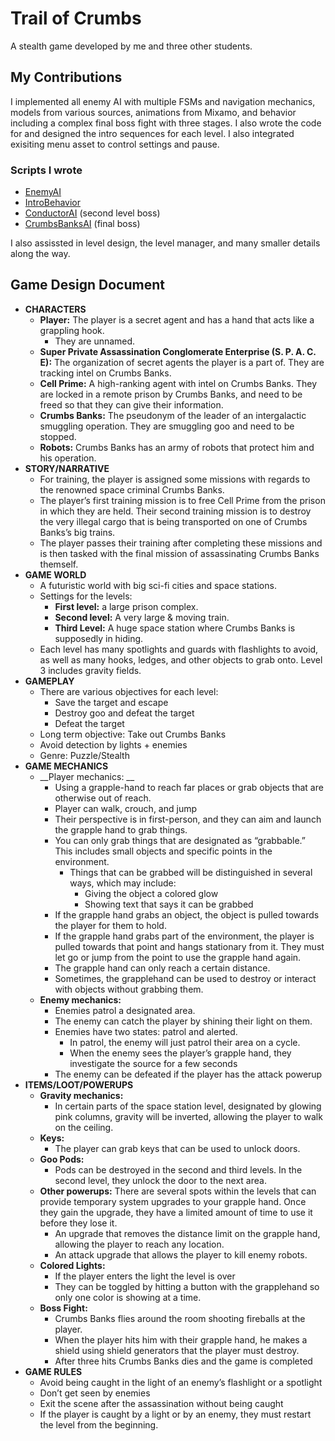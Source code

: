 # Trail of Crumbs

A stealth game developed by me and three other students.

## My Contributions

I implemented all enemy AI with multiple FSMs and navigation mechanics, models from various sources, animations from Mixamo, and behavior including a complex final boss fight with three stages. I also wrote the code for and designed the intro sequences for each level. I also integrated exisiting menu asset to control settings and pause.

### Scripts I wrote

* [EnemyAI](Assets/Scripts/Enemies/EnemyAI.cs)
* [IntroBehavior](Assets/Scripts/Intro/IntroBehavior.cs)
* [ConductorAI](Assets/Scripts/ConductorBehavior.cs) (second level boss)
* [CrumbsBanksAI](Assets/Scripts/CrumbsBanksAI.cs) (final boss)

I also assissted in level design, the level manager, and many smaller details along the way.

## Game Design Document
* __CHARACTERS__
  * __Player:__ The player is a secret agent and has a hand that acts like a grappling hook.
    * They are unnamed.
  * __Super Private Assassination Conglomerate Enterprise (S. P. A. C. E):__ The organization of secret agents the player is a part of. They are tracking intel on Crumbs Banks.
  * __Cell Prime:__ A high-ranking agent with intel on Crumbs Banks. They are locked in a remote prison by Crumbs Banks, and need to be freed so that they can give their information.
  * __Crumbs Banks:__ The pseudonym of the leader of an intergalactic smuggling operation. They are smuggling goo and need to be stopped.
  * __Robots:__ Crumbs Banks has an army of robots that protect him and his operation.
* __STORY/NARRATIVE__
  * For training, the player is assigned some missions with regards to the renowned space criminal Crumbs Banks. 
  * The player’s first training mission is to free Cell Prime from the prison in which they are held. Their second training mission is to destroy the very illegal cargo that is being transported on one of Crumbs Banks’s big trains. 
  * The player passes their training after completing these missions and is then tasked with the final mission of assassinating Crumbs Banks themself.
* __GAME WORLD__
  * A futuristic world with big sci-fi cities and space stations.
  * Settings for the levels:
    * __First level:__ a large prison complex.
    * __Second level:__ A very large & moving train.
    * __Third Level:__ A huge space station where Crumbs Banks is supposedly in hiding.
  * Each level has many spotlights and guards with flashlights to avoid, as well as many hooks, ledges, and other objects to grab onto. Level 3 includes gravity fields.
* __GAMEPLAY__
  * There are various objectives for each level:
    * Save the target and escape
    * Destroy goo and defeat the target
    * Defeat the target
  * Long term objective: Take out Crumbs Banks
  * Avoid detection by lights + enemies
  * Genre: Puzzle/Stealth
* __GAME MECHANICS__
  * __Player mechanics: __
    * Using a grapple-hand to reach far places or grab objects that are otherwise out of reach.
    * Player can walk, crouch, and jump
    * Their perspective is in first-person, and they can aim and launch the grapple hand to grab things.
    * You can only grab things that are designated as “grabbable.” This includes small objects and specific points in the environment.
      * Things that can be grabbed will be distinguished in several ways, which may include:
        * Giving the object a colored glow
        * Showing text that says it can be grabbed
    * If the grapple hand grabs an object, the object is pulled towards the player for them to hold.
    * If the grapple hand grabs part of the environment, the player is pulled towards that point and hangs stationary from it. They must let go or jump from the point to use the grapple hand again.
    * The grapple hand can only reach a certain distance.
    * Sometimes, the grapplehand can be used to destroy or interact with objects without grabbing them.
  * __Enemy mechanics:__
    * Enemies patrol a designated area.
    * The enemy can catch the player by shining their light on them.
    * Enemies have two states: patrol and alerted.
      * In patrol, the enemy will just patrol their area on a cycle.
      * When the enemy sees the player’s grapple hand, they investigate the source for a few seconds
    * The enemy can be defeated if the player has the attack powerup
* __ITEMS/LOOT/POWERUPS__
  * __Gravity mechanics:__
    * In certain parts of the space station level, designated by glowing pink columns, gravity will be inverted, allowing the player to walk on the ceiling.
  * __Keys:__
    * The player can grab keys that can be used to unlock doors.
  * __Goo Pods:__
    * Pods can be destroyed in the second and third levels. In the second level, they unlock the door to the next area.
  * __Other powerups:__ There are several spots within the levels that can provide temporary system upgrades to your grapple hand. Once they gain the upgrade, they have a limited amount of time to use it before they lose it.
    * An upgrade that removes the distance limit on the grapple hand, allowing the player to reach any location.
    * An attack upgrade that allows the player to kill enemy robots.
  * __Colored Lights:__
    * If the player enters the light the level is over
    * They can be toggled by hitting a button with the grapplehand so only one color is showing at a time.
  * __Boss Fight:__
    * Crumbs Banks flies around the room shooting fireballs at the player.
    * When the player hits him with their grapple hand, he makes a shield using shield generators that the player must destroy.
    * After three hits Crumbs Banks dies and the game is completed
* __GAME RULES__
  * Avoid being caught in the light of an enemy’s flashlight or a spotlight
  * Don’t get seen by enemies
  * Exit the scene after the assassination without being caught 
  * If the player is caught by a light or by an enemy, they must restart the level from the beginning.
